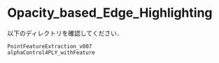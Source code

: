 # Opacity_based_Edge_Highlighting

以下のディレクトリを確認してください．
```
PointFeatureExtraction_v007
alphaControl4PLY_withFeature
```